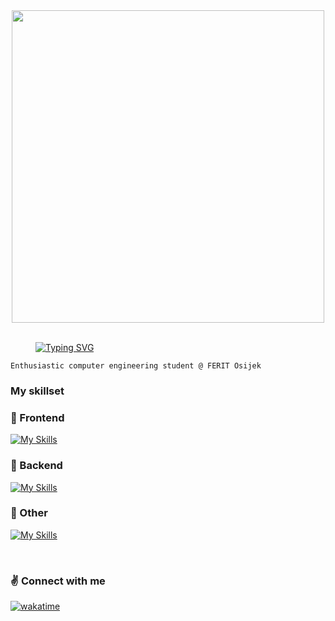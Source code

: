 
<div align="center">
<img src="https://steamuserimages-a.akamaihd.net/ugc/446238782551007626/C229EF34B6B62AE2087EBDB3159F67E8E6442F06/?imw=5000&imh=5000&ima=fit&impolicy=Letterbox&imcolor=%23000000&letterbox=false" align="center" style="width: 500"/>
  
 
</div>

<br/>
 <div align ="left">
<dd><dd><dd><dd><dd><dd><dd><dd><dd>

<a href="https://git.io/typing-svg"><img src="https://readme-typing-svg.demolab.com?font=Fira+Code&pause=1&color=ffff&multiline=true&width=435&lines=Hello!+I'm+Ana." alt="Typing SVG"/></a>
 
  </dd></dd></dd></dd></dd></dd></dd></dd></dd>

</div>  
  



```
Enthusiastic computer engineering student @ FERIT Osijek
```

<h3>My skillset</h3>





  <h3>🌇 Frontend </h3>

<div align="left">  

  [![My Skills](https://skillicons.dev/icons?i=vue,javascript,scss,tailwind,vite&perline=3)](https://skillicons.dev)
  
</div>





  <h3>🌆 Backend </h3>
<div align="left">  

  [![My Skills](https://skillicons.dev/icons?i=nodejs,express&perline=5)](https://skillicons.dev)
  
</div>
 


  <h3>🌳 Other </h3>
<div align="left">  

  [![My Skills](https://skillicons.dev/icons?i=python,figma,linux&perline=3)](https://skillicons.dev)
  
</div>




<br/>  

<h3>✌️ Connect with me  </h3>

<div align="left">

  [![wakatime](https://wakatime.com/badge/user/b1fe7a4c-068b-418f-9fa5-419b6600bb8e.svg)](https://wakatime.com/@b1fe7a4c-068b-418f-9fa5-419b6600bb8e)
  
</div>  




